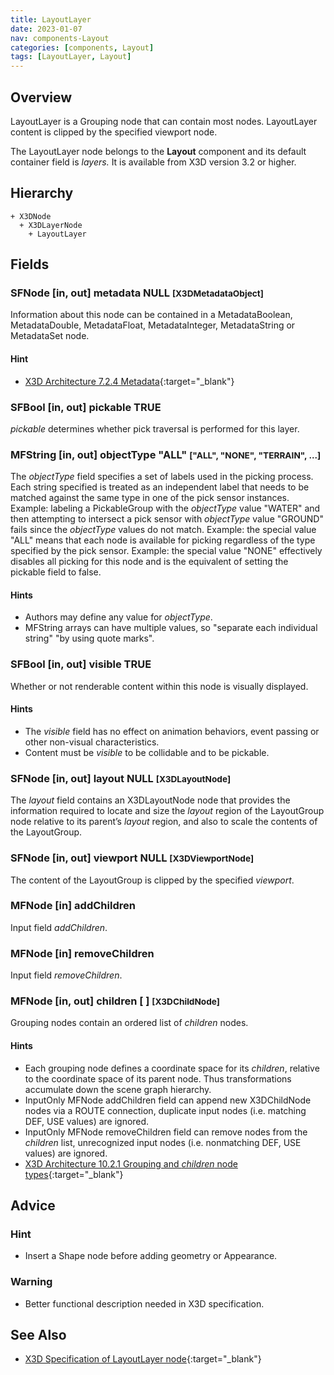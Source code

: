 ```yaml
---
title: LayoutLayer
date: 2023-01-07
nav: components-Layout
categories: [components, Layout]
tags: [LayoutLayer, Layout]
---
```

<style>
.post h3 {
  word-spacing: 0.2em;
}
</style>

## Overview

LayoutLayer is a Grouping node that can contain most nodes. LayoutLayer content is clipped by the specified viewport node.

The LayoutLayer node belongs to the **Layout** component and its default container field is *layers.* It is available from X3D version 3.2 or higher.

## Hierarchy

```
+ X3DNode
  + X3DLayerNode
    + LayoutLayer
```

## Fields

### SFNode [in, out] **metadata** NULL <small>[X3DMetadataObject]</small>

Information about this node can be contained in a MetadataBoolean, MetadataDouble, MetadataFloat, MetadataInteger, MetadataString or MetadataSet node.

#### Hint

- [X3D Architecture 7.2.4 Metadata](https://www.web3d.org/specifications/X3Dv4Draft/ISO-IEC19775-1v4-IS.proof//Part01/components/core.html#Metadata){:target="_blank"}

### SFBool [in, out] **pickable** TRUE

*pickable* determines whether pick traversal is performed for this layer.

### MFString [in, out] **objectType** "ALL" <small>["ALL", "NONE", "TERRAIN", ...]</small>

The *objectType* field specifies a set of labels used in the picking process. Each string specified is treated as an independent label that needs to be matched against the same type in one of the pick sensor instances. Example: labeling a PickableGroup with the *objectType* value "WATER" and then attempting to intersect a pick sensor with *objectType* value "GROUND" fails since the *objectType* values do not match. Example: the special value "ALL" means that each node is available for picking regardless of the type specified by the pick sensor. Example: the special value "NONE" effectively disables all picking for this node and is the equivalent of setting the pickable field to false.

#### Hints

- Authors may define any value for *objectType*.
- MFString arrays can have multiple values, so "separate each individual string" "by using quote marks".

### SFBool [in, out] **visible** TRUE

Whether or not renderable content within this node is visually displayed.

#### Hints

- The *visible* field has no effect on animation behaviors, event passing or other non-visual characteristics.
- Content must be *visible* to be collidable and to be pickable.

### SFNode [in, out] **layout** NULL <small>[X3DLayoutNode]</small>

The *layout* field contains an X3DLayoutNode node that provides the information required to locate and size the *layout* region of the LayoutGroup node relative to its parent’s *layout* region, and also to scale the contents of the LayoutGroup.

### SFNode [in, out] **viewport** NULL <small>[X3DViewportNode]</small>

The content of the LayoutGroup is clipped by the specified *viewport*.

### MFNode [in] **addChildren**

Input field *addChildren*.

### MFNode [in] **removeChildren**

Input field *removeChildren*.

### MFNode [in, out] **children** [ ] <small>[X3DChildNode]</small>

Grouping nodes contain an ordered list of *children* nodes.

#### Hints

- Each grouping node defines a coordinate space for its *children*, relative to the coordinate space of its parent node. Thus transformations accumulate down the scene graph hierarchy.
- InputOnly MFNode addChildren field can append new X3DChildNode nodes via a ROUTE connection, duplicate input nodes (i.e. matching DEF, USE values) are ignored.
- InputOnly MFNode removeChildren field can remove nodes from the *children* list, unrecognized input nodes (i.e. nonmatching DEF, USE values) are ignored.
- [X3D Architecture 10.2.1 Grouping and *children* node types](https://www.web3d.org/specifications/X3Dv4Draft/ISO-IEC19775-1v4-IS.proof//Part01/components/grouping.html#GroupingAndChildrenNodes){:target="_blank"}

## Advice

### Hint

- Insert a Shape node before adding geometry or Appearance.

### Warning

- Better functional description needed in X3D specification.

## See Also

- [X3D Specification of LayoutLayer node](https://www.web3d.org/documents/specifications/19775-1/V4.0/Part01/components/layout.html#LayoutLayer){:target="_blank"}
